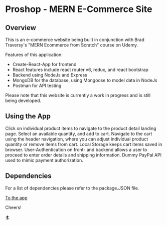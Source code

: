 # Proshop - MERN E-Commerce Site

## Overview

This is an e-commerce website being built in conjunction with Brad Traversy's "MERN Ecommerce from Scratch" course on Udemy.

Features of this application:

- Create-React-App for frontend
- React features include react router v6, redux, and react bootstrap
- Backend using NodeJs and Express
- MongoDB for the database, using Mongoose to model data in NodeJs
- Postman for API testing

Please note that this website is currently a work in progress and is still being developed.

## Using the App

Click on individual product items to navigate to the product detail landing page. Select an available quantity, and add to cart. Navigate to the cart using the header navigation, where you can adjust individual product quantity or remove items from cart. Local Storage keeps cart items saved in browser. User-Authentication on front- and backend allows a user to proceed to enter order details and shipping information. Dummy PayPal API used to mimic payment authorization.

## Dependencies

For a list of dependencies please refer to the package.JSON file.

[To the app](https://proshop-952.herokuapp.com/)

Cheers!

:surfer:

